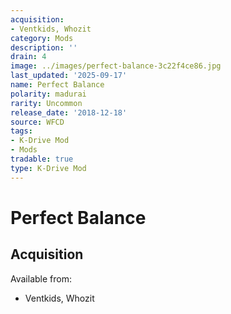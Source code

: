 ```yaml
---
acquisition:
- Ventkids, Whozit
category: Mods
description: ''
drain: 4
image: ../images/perfect-balance-3c22f4ce86.jpg
last_updated: '2025-09-17'
name: Perfect Balance
polarity: madurai
rarity: Uncommon
release_date: '2018-12-18'
source: WFCD
tags:
- K-Drive Mod
- Mods
tradable: true
type: K-Drive Mod
---
```


# Perfect Balance

## Acquisition

Available from:
- Ventkids, Whozit

